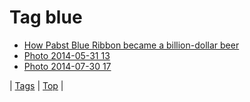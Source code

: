 <!--
title: Tag blue
date: 2020-06-28T15:26:59.451Z
tags:
-->
# Tag blue

 * [How Pabst Blue Ribbon became a billion-dollar beer](78852086347.md)
 * [Photo 2014-05-31 13](87390205973.md)
 * [Photo 2014-07-30 17](93323467051.md)

| [Tags](tags.md) | [Top](index.md) |
